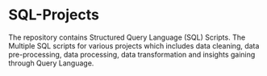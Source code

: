 # SQL-Projects
The repository contains Structured Query Language (SQL) Scripts. The Multiple SQL scripts for various projects which includes data cleaning, data pre-processing, data processing, data transformation and insights gaining through Query Language.
